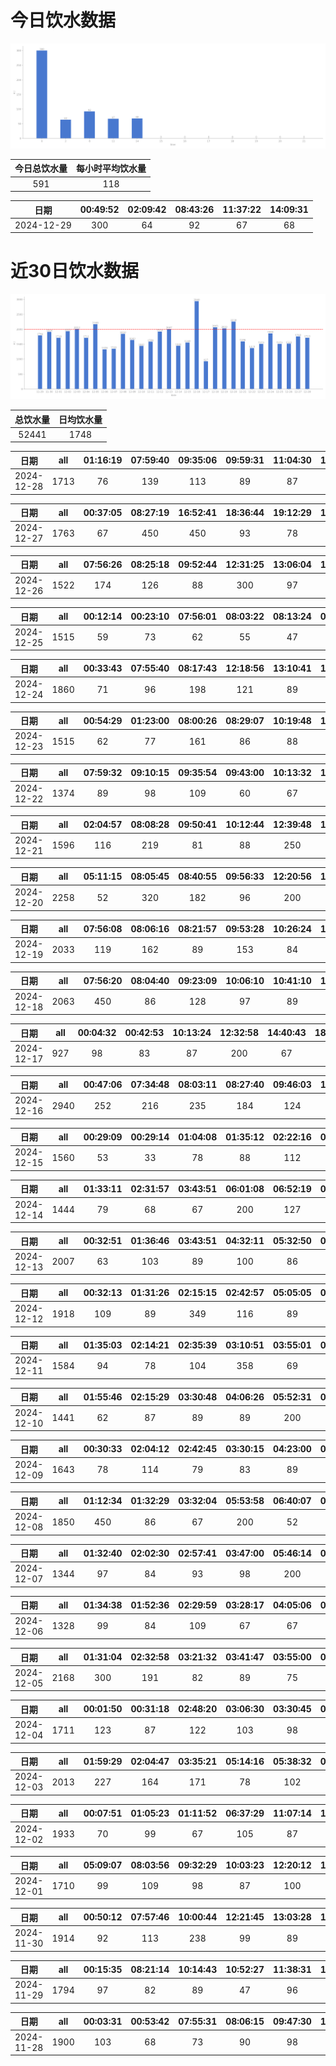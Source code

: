 # 今日饮水数据

<div align=center>
<img src="today.png" style="zoom: 100%;" />

| 今日总饮水量 | 每小时平均饮水量 |
| :----: | :----: |
| 591 | 118 |
</div>

| 日期 | 00:49:52 | 02:09:42 | 08:43:26 | 11:37:22 | 14:09:31 |
| :----: | :----: | :----: | :----: | :----: | :----: |
| 2024-12-29 | 300 | 64 | 92 | 67 | 68 |

# 近30日饮水数据

<div align=center>
<img src="30.png"style="zoom: 100%;" />

| 总饮水量 | 日均饮水量 |
| :----: | :----: |
| 52441 | 1748 |
</div>

| 日期 | all | 01:16:19 | 07:59:40 | 09:35:06 | 09:59:31 | 11:04:30 | 11:53:11 | 12:18:33 | 13:06:50 | 13:49:30 | 15:00:21 | 17:03:35 | 19:54:33 | 20:23:24 | 22:09:48 | 23:43:37 |
| :----: | :----: | :----: | :----: | :----: | :----: | :----: | :----: | :----: | :----: | :----: | :----: | :----: | :----: | :----: | :----: | :----: |
| 2024-12-28 | 1713 | 76 | 139 | 113 | 89 | 87 | 77 | 200 | 127 | 98 | 89 | 83 | 78 | 79 | 78 | 300 |

| 日期 | all | 00:37:05 | 08:27:19 | 16:52:41 | 18:36:44 | 19:12:29 | 19:40:25 | 21:25:56 | 22:17:44 |
| :----: | :----: | :----: | :----: | :----: | :----: | :----: | :----: | :----: | :----: |
| 2024-12-27 | 1763 | 67 | 450 | 450 | 93 | 78 | 98 | 300 | 227 |

| 日期 | all | 07:56:26 | 08:25:18 | 09:52:44 | 12:31:25 | 13:06:04 | 14:44:47 | 15:19:59 | 16:03:29 | 20:04:17 | 21:34:04 | 22:09:34 |
| :----: | :----: | :----: | :----: | :----: | :----: | :----: | :----: | :----: | :----: | :----: | :----: | :----: |
| 2024-12-26 | 1522 | 174 | 126 | 88 | 300 | 97 | 89 | 128 | 63 | 68 | 300 | 89 |

| 日期 | all | 00:12:14 | 00:23:10 | 07:56:01 | 08:03:22 | 08:13:24 | 08:37:50 | 09:59:14 | 10:24:18 | 12:16:45 | 13:06:49 | 14:57:41 | 17:00:47 | 19:03:46 | 22:32:55 | 23:57:11 |
| :----: | :----: | :----: | :----: | :----: | :----: | :----: | :----: | :----: | :----: | :----: | :----: | :----: | :----: | :----: | :----: | :----: |
| 2024-12-25 | 1515 | 59 | 73 | 62 | 55 | 47 | 224 | 121 | 74 | 83 | 89 | 109 | 265 | 78 | 78 | 98 |

| 日期 | all | 00:33:43 | 07:55:40 | 08:17:43 | 12:18:56 | 13:10:41 | 14:55:06 | 15:27:42 | 16:25:47 | 17:34:22 | 17:41:14 | 18:25:43 | 21:38:25 | 22:19:33 |
| :----: | :----: | :----: | :----: | :----: | :----: | :----: | :----: | :----: | :----: | :----: | :----: | :----: | :----: | :----: |
| 2024-12-24 | 1860 | 71 | 96 | 198 | 121 | 89 | 100 | 81 | 66 | 87 | 450 | 112 | 300 | 89 |

| 日期 | all | 00:54:29 | 01:23:00 | 08:00:26 | 08:29:07 | 10:19:48 | 12:19:22 | 13:06:08 | 15:15:11 | 15:51:00 | 16:56:43 | 17:35:32 | 17:55:33 | 19:42:43 | 20:27:26 | 21:15:47 | 22:46:17 | 23:41:58 |
| :----: | :----: | :----: | :----: | :----: | :----: | :----: | :----: | :----: | :----: | :----: | :----: | :----: | :----: | :----: | :----: | :----: | :----: | :----: |
| 2024-12-23 | 1515 | 62 | 77 | 161 | 86 | 88 | 200 | 32 | 87 | 96 | 87 | 76 | 66 | 89 | 79 | 84 | 67 | 78 |

| 日期 | all | 07:59:32 | 09:10:15 | 09:35:54 | 09:43:00 | 10:13:32 | 12:17:44 | 13:12:14 | 13:45:03 | 14:47:50 | 15:54:11 | 17:21:36 | 21:13:23 | 23:27:32 |
| :----: | :----: | :----: | :----: | :----: | :----: | :----: | :----: | :----: | :----: | :----: | :----: | :----: | :----: | :----: |
| 2024-12-22 | 1374 | 89 | 98 | 109 | 60 | 67 | 119 | 87 | 47 | 67 | 116 | 89 | 300 | 126 |

| 日期 | all | 02:04:57 | 08:08:28 | 09:50:41 | 10:12:44 | 12:39:48 | 13:07:44 | 14:36:51 | 15:27:43 | 16:51:19 | 21:18:14 | 22:15:50 |
| :----: | :----: | :----: | :----: | :----: | :----: | :----: | :----: | :----: | :----: | :----: | :----: | :----: |
| 2024-12-21 | 1596 | 116 | 219 | 81 | 88 | 250 | 68 | 229 | 82 | 76 | 300 | 87 |

| 日期 | all | 05:11:15 | 08:05:45 | 08:40:55 | 09:56:33 | 12:20:56 | 13:06:50 | 14:07:19 | 14:52:24 | 15:21:12 | 16:30:54 | 17:01:43 | 17:44:13 | 18:32:27 | 19:24:32 | 21:16:38 | 21:30:56 | 23:36:00 |
| :----: | :----: | :----: | :----: | :----: | :----: | :----: | :----: | :----: | :----: | :----: | :----: | :----: | :----: | :----: | :----: | :----: | :----: | :----: |
| 2024-12-20 | 2258 | 52 | 320 | 182 | 96 | 200 | 89 | 127 | 88 | 69 | 135 | 127 | 69 | 91 | 88 | 300 | 101 | 124 |

| 日期 | all | 07:56:08 | 08:06:16 | 08:21:57 | 09:53:28 | 10:26:24 | 11:51:28 | 12:16:06 | 13:03:46 | 13:50:27 | 14:30:00 | 15:12:47 | 16:17:21 | 16:56:15 | 17:32:12 | 17:51:01 | 18:22:12 | 19:43:32 | 21:16:07 | 21:34:34 | 22:27:06 | 23:03:53 |
| :----: | :----: | :----: | :----: | :----: | :----: | :----: | :----: | :----: | :----: | :----: | :----: | :----: | :----: | :----: | :----: | :----: | :----: | :----: | :----: | :----: | :----: | :----: |
| 2024-12-19 | 2033 | 119 | 162 | 89 | 153 | 84 | 98 | 118 | 78 | 108 | 84 | 89 | 77 | 92 | 56 | 103 | 102 | 99 | 108 | 77 | 76 | 61 |

| 日期 | all | 07:56:20 | 08:04:40 | 09:23:09 | 10:06:10 | 10:41:10 | 12:19:02 | 13:03:45 | 13:48:21 | 14:43:22 | 15:00:09 | 15:30:17 | 16:09:19 | 17:02:38 | 19:26:05 | 21:57:37 | 23:28:00 |
| :----: | :----: | :----: | :----: | :----: | :----: | :----: | :----: | :----: | :----: | :----: | :----: | :----: | :----: | :----: | :----: | :----: | :----: |
| 2024-12-18 | 2063 | 450 | 86 | 128 | 97 | 89 | 89 | 113 | 103 | 137 | 75 | 80 | 89 | 62 | 77 | 300 | 88 |

| 日期 | all | 00:04:32 | 00:42:53 | 10:13:24 | 12:32:58 | 14:40:43 | 18:01:07 | 18:23:48 | 18:55:42 | 19:05:40 | 20:45:25 |
| :----: | :----: | :----: | :----: | :----: | :----: | :----: | :----: | :----: | :----: | :----: | :----: |
| 2024-12-17 | 927 | 98 | 83 | 87 | 200 | 67 | 89 | 77 | 98 | 32 | 96 |

| 日期 | all | 00:47:06 | 07:34:48 | 08:03:11 | 08:27:40 | 09:46:03 | 10:22:27 | 12:19:10 | 13:04:53 | 13:30:37 | 14:32:28 | 14:50:14 | 15:14:03 | 15:18:51 | 15:58:00 | 16:32:50 | 17:32:32 | 17:42:42 | 18:03:54 | 18:19:02 | 21:36:03 |
| :----: | :----: | :----: | :----: | :----: | :----: | :----: | :----: | :----: | :----: | :----: | :----: | :----: | :----: | :----: | :----: | :----: | :----: | :----: | :----: | :----: | :----: |
| 2024-12-16 | 2940 | 252 | 216 | 235 | 184 | 124 | 212 | 200 | 158 | 99 | 97 | 81 | 105 | 112 | 156 | 97 | 103 | 87 | 75 | 47 | 300 |

| 日期 | all | 00:29:09 | 00:29:14 | 01:04:08 | 01:35:12 | 02:22:16 | 03:01:35 | 05:31:32 | 06:02:11 | 06:45:46 | 07:20:53 | 08:19:13 | 14:55:25 | 19:30:48 | 21:29:19 | 22:24:35 | 22:56:08 |
| :----: | :----: | :----: | :----: | :----: | :----: | :----: | :----: | :----: | :----: | :----: | :----: | :----: | :----: | :----: | :----: | :----: | :----: |
| 2024-12-15 | 1560 | 53 | 33 | 78 | 88 | 112 | 96 | 109 | 87 | 77 | 99 | 62 | 114 | 80 | 300 | 95 | 77 |

| 日期 | all | 01:33:11 | 02:31:57 | 03:43:51 | 06:01:08 | 06:52:19 | 07:28:10 | 07:52:11 | 14:33:33 | 19:15:19 | 22:26:43 | 22:52:27 | 23:22:35 |
| :----: | :----: | :----: | :----: | :----: | :----: | :----: | :----: | :----: | :----: | :----: | :----: | :----: | :----: |
| 2024-12-14 | 1444 | 79 | 68 | 67 | 200 | 127 | 129 | 87 | 82 | 300 | 112 | 89 | 104 |

| 日期 | all | 00:32:51 | 01:36:46 | 03:43:51 | 04:32:11 | 05:32:50 | 07:28:56 | 09:36:09 | 10:22:20 | 11:22:50 | 11:34:37 | 12:15:42 | 20:16:41 | 20:29:46 | 20:46:45 | 21:24:18 | 21:54:35 | 22:31:58 |
| :----: | :----: | :----: | :----: | :----: | :----: | :----: | :----: | :----: | :----: | :----: | :----: | :----: | :----: | :----: | :----: | :----: | :----: | :----: |
| 2024-12-13 | 2007 | 63 | 103 | 89 | 100 | 86 | 69 | 79 | 89 | 300 | 98 | 92 | 139 | 233 | 212 | 89 | 89 | 77 |

| 日期 | all | 00:32:13 | 01:31:26 | 02:15:15 | 02:42:57 | 05:05:05 | 05:52:00 | 06:49:35 | 07:29:09 | 07:44:35 | 17:58:30 | 21:05:17 | 22:32:39 | 23:29:38 |
| :----: | :----: | :----: | :----: | :----: | :----: | :----: | :----: | :----: | :----: | :----: | :----: | :----: | :----: | :----: |
| 2024-12-12 | 1918 | 109 | 89 | 349 | 116 | 89 | 200 | 89 | 63 | 102 | 300 | 89 | 234 | 89 |

| 日期 | all | 01:35:03 | 02:14:21 | 02:35:39 | 03:10:51 | 03:55:01 | 04:28:50 | 06:03:36 | 06:35:45 | 06:59:19 | 07:49:23 | 16:48:30 | 17:38:36 | 18:11:21 | 20:40:29 | 22:43:14 |
| :----: | :----: | :----: | :----: | :----: | :----: | :----: | :----: | :----: | :----: | :----: | :----: | :----: | :----: | :----: | :----: | :----: |
| 2024-12-11 | 1584 | 94 | 78 | 104 | 358 | 69 | 73 | 94 | 117 | 87 | 97 | 65 | 103 | 89 | 87 | 69 |

| 日期 | all | 01:55:46 | 02:15:29 | 03:30:48 | 04:06:26 | 05:52:31 | 06:09:47 | 06:41:14 | 06:57:13 | 07:55:23 | 09:01:06 | 17:58:07 | 20:37:28 | 22:37:38 |
| :----: | :----: | :----: | :----: | :----: | :----: | :----: | :----: | :----: | :----: | :----: | :----: | :----: | :----: | :----: |
| 2024-12-10 | 1441 | 62 | 87 | 89 | 89 | 200 | 92 | 87 | 125 | 103 | 96 | 250 | 74 | 87 |

| 日期 | all | 00:30:33 | 02:04:12 | 02:42:45 | 03:30:15 | 04:23:00 | 05:48:51 | 07:36:43 | 08:46:08 | 15:57:13 | 17:42:08 | 18:39:05 | 20:31:33 | 21:01:22 | 22:49:36 |
| :----: | :----: | :----: | :----: | :----: | :----: | :----: | :----: | :----: | :----: | :----: | :----: | :----: | :----: | :----: | :----: |
| 2024-12-09 | 1643 | 78 | 114 | 79 | 83 | 89 | 200 | 89 | 109 | 97 | 200 | 89 | 103 | 212 | 101 |

| 日期 | all | 01:12:34 | 01:32:29 | 03:32:04 | 05:53:58 | 06:40:07 | 07:49:24 | 09:07:08 | 10:00:52 | 19:06:28 | 21:54:31 | 22:56:18 | 23:44:13 |
| :----: | :----: | :----: | :----: | :----: | :----: | :----: | :----: | :----: | :----: | :----: | :----: | :----: | :----: |
| 2024-12-08 | 1850 | 450 | 86 | 67 | 200 | 52 | 287 | 73 | 61 | 300 | 79 | 97 | 98 |

| 日期 | all | 01:32:40 | 02:02:30 | 02:57:41 | 03:47:00 | 05:46:14 | 06:44:32 | 07:50:35 | 16:54:30 | 18:20:01 | 21:13:19 | 21:53:03 |
| :----: | :----: | :----: | :----: | :----: | :----: | :----: | :----: | :----: | :----: | :----: | :----: | :----: |
| 2024-12-07 | 1344 | 97 | 84 | 93 | 98 | 200 | 97 | 136 | 96 | 250 | 94 | 99 |

| 日期 | all | 01:34:38 | 01:52:36 | 02:29:59 | 03:28:17 | 04:05:06 | 06:32:26 | 07:31:02 | 13:23:41 | 16:32:52 | 17:40:32 | 20:30:54 | 22:34:23 | 23:53:08 |
| :----: | :----: | :----: | :----: | :----: | :----: | :----: | :----: | :----: | :----: | :----: | :----: | :----: | :----: | :----: |
| 2024-12-06 | 1328 | 99 | 84 | 109 | 67 | 67 | 89 | 82 | 56 | 91 | 300 | 63 | 104 | 117 |

| 日期 | all | 01:31:04 | 02:32:58 | 03:21:32 | 03:41:47 | 03:55:00 | 04:54:20 | 06:05:16 | 06:55:00 | 07:43:04 | 08:16:29 | 17:46:14 | 18:26:41 | 20:32:40 | 21:18:18 | 22:03:27 | 22:36:08 |
| :----: | :----: | :----: | :----: | :----: | :----: | :----: | :----: | :----: | :----: | :----: | :----: | :----: | :----: | :----: | :----: | :----: | :----: |
| 2024-12-05 | 2168 | 300 | 191 | 82 | 89 | 75 | 87 | 67 | 101 | 83 | 89 | 200 | 80 | 248 | 109 | 137 | 230 |

| 日期 | all | 00:01:50 | 00:31:18 | 02:48:20 | 03:06:30 | 03:30:45 | 05:51:00 | 06:10:40 | 06:54:16 | 08:12:09 | 09:01:00 | 18:10:51 | 20:24:04 | 20:55:42 | 21:33:17 | 22:18:35 | 22:49:15 | 23:29:34 |
| :----: | :----: | :----: | :----: | :----: | :----: | :----: | :----: | :----: | :----: | :----: | :----: | :----: | :----: | :----: | :----: | :----: | :----: | :----: |
| 2024-12-04 | 1711 | 123 | 87 | 122 | 103 | 98 | 100 | 124 | 89 | 89 | 111 | 89 | 97 | 103 | 116 | 87 | 87 | 86 |

| 日期 | all | 01:59:29 | 02:04:47 | 03:35:21 | 05:14:16 | 05:38:32 | 07:11:13 | 07:52:25 | 08:47:09 | 14:06:31 | 16:33:58 | 17:21:35 | 20:33:13 | 21:17:07 | 22:32:42 | 22:44:10 |
| :----: | :----: | :----: | :----: | :----: | :----: | :----: | :----: | :----: | :----: | :----: | :----: | :----: | :----: | :----: | :----: | :----: |
| 2024-12-03 | 2013 | 227 | 164 | 171 | 78 | 102 | 79 | 98 | 77 | 82 | 97 | 300 | 102 | 227 | 122 | 87 |

| 日期 | all | 00:07:51 | 01:05:23 | 01:11:52 | 06:37:29 | 11:07:14 | 14:31:23 | 14:40:17 | 16:10:10 | 17:47:36 | 20:26:27 | 21:31:15 | 21:40:12 | 22:30:25 | 23:26:26 |
| :----: | :----: | :----: | :----: | :----: | :----: | :----: | :----: | :----: | :----: | :----: | :----: | :----: | :----: | :----: | :----: |
| 2024-12-02 | 1933 | 70 | 99 | 67 | 105 | 87 | 300 | 103 | 63 | 105 | 175 | 300 | 163 | 158 | 138 |

| 日期 | all | 05:09:07 | 08:03:56 | 09:32:29 | 10:03:23 | 12:20:12 | 13:04:30 | 16:05:05 | 16:59:26 | 17:54:52 | 18:30:14 | 21:49:17 | 22:13:22 | 23:40:18 |
| :----: | :----: | :----: | :----: | :----: | :----: | :----: | :----: | :----: | :----: | :----: | :----: | :----: | :----: | :----: |
| 2024-12-01 | 1710 | 99 | 109 | 98 | 87 | 100 | 121 | 98 | 62 | 87 | 73 | 600 | 89 | 87 |

| 日期 | all | 00:50:12 | 07:57:46 | 10:00:44 | 12:21:45 | 13:03:28 | 13:45:07 | 15:14:17 | 17:32:28 | 18:19:41 | 18:46:04 | 20:14:13 | 21:20:52 | 23:05:48 | 23:11:20 |
| :----: | :----: | :----: | :----: | :----: | :----: | :----: | :----: | :----: | :----: | :----: | :----: | :----: | :----: | :----: | :----: |
| 2024-11-30 | 1914 | 92 | 113 | 238 | 99 | 89 | 106 | 108 | 73 | 132 | 232 | 123 | 300 | 97 | 112 |

| 日期 | all | 00:15:35 | 08:21:14 | 10:14:43 | 10:52:27 | 11:38:31 | 12:26:53 | 13:03:04 | 13:38:01 | 14:13:58 | 15:27:42 | 16:55:56 | 18:21:19 | 19:58:53 | 20:32:40 | 21:35:03 | 22:01:56 |
| :----: | :----: | :----: | :----: | :----: | :----: | :----: | :----: | :----: | :----: | :----: | :----: | :----: | :----: | :----: | :----: | :----: | :----: |
| 2024-11-29 | 1794 | 97 | 82 | 89 | 47 | 96 | 200 | 117 | 110 | 103 | 89 | 89 | 89 | 300 | 102 | 87 | 97 |

| 日期 | all | 00:03:31 | 00:53:42 | 07:55:31 | 08:06:15 | 09:47:30 | 10:20:10 | 11:42:50 | 12:20:54 | 13:03:20 | 15:49:47 | 16:38:16 | 17:03:57 | 17:33:24 | 19:02:59 | 19:38:48 | 20:01:29 | 20:25:59 | 21:55:18 |
| :----: | :----: | :----: | :----: | :----: | :----: | :----: | :----: | :----: | :----: | :----: | :----: | :----: | :----: | :----: | :----: | :----: | :----: | :----: | :----: |
| 2024-11-28 | 1900 | 103 | 68 | 73 | 90 | 98 | 87 | 88 | 200 | 122 | 83 | 113 | 87 | 88 | 127 | 103 | 112 | 76 | 182 |

